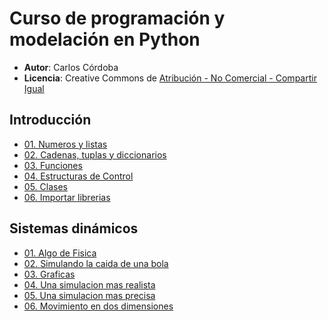 # Curso de programación y modelación en Python

* **Autor**: Carlos Córdoba
* **Licencia**: Creative Commons de [Atribución - No Comercial - Compartir Igual](http://creativecommons.org/licenses/by-nc-sa/2.5/co/)

## Introducción

* [01. Numeros y listas](http://nbviewer.ipython.org/github/ccordoba12/curso-python-2015/blob/master/Introduccion/01.%20Numeros%20y%20listas.ipynb)
* [02. Cadenas, tuplas y diccionarios](http://nbviewer.ipython.org/github/ccordoba12/curso-python-2015/blob/master/Introduccion/02.%20Cadenas%2C%20tuplas%20y%20diccionarios.ipynb)
* [03. Funciones](http://nbviewer.ipython.org/github/ccordoba12/curso-python-2015/blob/master/Introduccion/03.%20Funciones.ipynb)
* [04. Estructuras de Control](http://nbviewer.ipython.org/github/ccordoba12/curso-python-2015/blob/master/Introduccion/04.%20Estructuras%20de%20Control.ipynb)
* [05. Clases](http://nbviewer.ipython.org/github/ccordoba12/curso-python-2015/blob/master/Introduccion/05.%20Clases.ipynb)
* [06. Importar librerias](http://nbviewer.ipython.org/github/ccordoba12/curso-python-2015/blob/master/Introduccion/06.%20Importar%20librerias.ipynb)

## Sistemas dinámicos

* [01. Algo de Fisica](http://nbviewer.ipython.org/github/ccordoba12/curso-python-2015/blob/master/Sistemas%20Dinamicos/01.%20Algo%20de%20Fisica.ipynb)
* [02. Simulando la caida de una bola](http://nbviewer.ipython.org/github/ccordoba12/curso-python-2015/blob/master/Sistemas%20Dinamicos/02.%20Simulando%20la%20caida%20de%20una%20bola.ipynb)
* [03. Graficas](http://nbviewer.ipython.org/github/ccordoba12/curso-python-2015/blob/master/Sistemas%20Dinamicos/03.%20Graficas.ipynb)
* [04. Una simulacion mas realista](http://nbviewer.ipython.org/github/ccordoba12/curso-python-2015/blob/master/Sistemas%20Dinamicos/04.%20Una%20simulacion%20mas%20realista.ipynb)
* [05. Una simulacion mas precisa](http://nbviewer.ipython.org/github/ccordoba12/curso-python-2015/blob/master/Sistemas%20Dinamicos/05.%20Una%20simulacion%20mas%20precisa.ipynb)
* [06. Movimiento en dos dimensiones](http://nbviewer.ipython.org/github/ccordoba12/curso-python-2015/blob/master/Sistemas%20Dinamicos/06.%20Movimiento%20en%20dos%20dimensiones.ipynb)

